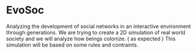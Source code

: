 # EvoSoc
Analyzing the development of social networks in an interactive environment through generations.
We are trying to create a 2D simulation of real world society and we will analyze how beings colonize. ( as expected )
This simulation will be based on some rules and contraints.
